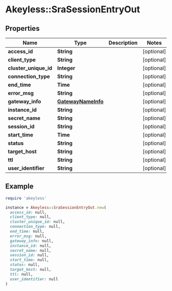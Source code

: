 # Akeyless::SraSessionEntryOut

## Properties

| Name | Type | Description | Notes |
| ---- | ---- | ----------- | ----- |
| **access_id** | **String** |  | [optional] |
| **client_type** | **String** |  | [optional] |
| **cluster_unique_id** | **Integer** |  | [optional] |
| **connection_type** | **String** |  | [optional] |
| **end_time** | **Time** |  | [optional] |
| **error_msg** | **String** |  | [optional] |
| **gateway_info** | [**GatewayNameInfo**](GatewayNameInfo.md) |  | [optional] |
| **instance_id** | **String** |  | [optional] |
| **secret_name** | **String** |  | [optional] |
| **session_id** | **String** |  | [optional] |
| **start_time** | **Time** |  | [optional] |
| **status** | **String** |  | [optional] |
| **target_host** | **String** |  | [optional] |
| **ttl** | **String** |  | [optional] |
| **user_identifier** | **String** |  | [optional] |

## Example

```ruby
require 'akeyless'

instance = Akeyless::SraSessionEntryOut.new(
  access_id: null,
  client_type: null,
  cluster_unique_id: null,
  connection_type: null,
  end_time: null,
  error_msg: null,
  gateway_info: null,
  instance_id: null,
  secret_name: null,
  session_id: null,
  start_time: null,
  status: null,
  target_host: null,
  ttl: null,
  user_identifier: null
)
```

